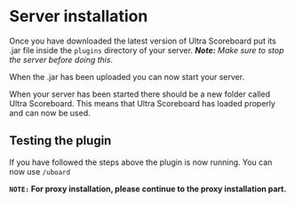 # Server installation
Once you have downloaded the latest version of Ultra Scoreboard put its .jar file inside the `plugins` directory of your server.
***Note:*** *Make sure to stop the server before doing this.*
<br>

When the .jar has been uploaded you can now start your server.
<br>

When your server has been started there should be a new folder called Ultra Scoreboard. This means that Ultra Scoreboard has loaded properly and can now be used.
<br>

## Testing the plugin
If you have followed the steps above the plugin is now running. You can now use `/uboard`
<br>

**`NOTE:` For proxy installation, please continue to the proxy installation part.**
